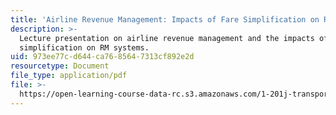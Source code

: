 ```yaml
---
title: 'Airline Revenue Management: Impacts of Fare Simplification on RM Systems'
description: >-
  Lecture presentation on airline revenue management and the impacts of fare
  simplification on RM systems.
uid: 973ee77c-d644-ca76-8564-7313cf892e2d
resourcetype: Document
file_type: application/pdf
file: >-
  https://open-learning-course-data-rc.s3.amazonaws.com/1-201j-transportation-systems-analysis-demand-and-economics-fall-2008/973ee77cd644ca7685647313cf892e2d_MIT1_201JF08_lec18.pdf
---
```

